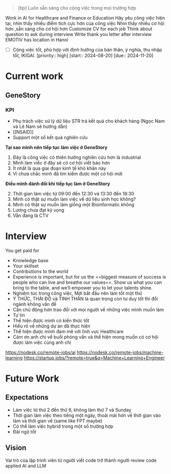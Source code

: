 > [tip] Luôn sẵn sàng cho công việc trong mọi trường hợp

Work in AI for Healthcare and Finance or Education
Hãy yêu công việc hiện tại, nhìn thấy nhiều điểm tích cực hơn của công việc
Nhìn thấy nhiều cơ hội hơn ,sẵn sàng cho cơ hội hơn
Customize CV for each job
Think about question to ask during interview
Write thank you letter after interview
EMOTIV has location in Hanoi


- [ ] Công việc tốt, phù hợp với định hướng của bản thân, ý nghĩa, thu nhập tốt, IKIGAI. [priority:: high] [start:: 2024-08-20] [due:: 2024-11-20] 

# Current work
## GeneStory

### KPI

- Phụ trách việc xử lý dữ liệu STR trả kết quả cho khách hàng (Ngọc Nam và Lê Nam sẽ hướng dẫn)
- [[NSAID]]
- Support một số kết quả nghiên cứu

**Tại sao mình nên tiếp tục làm việc ở GeneStory**

1. Đây là công việc có thiên hướng nghiên cứu hơn là industrial
2. Mình làm viềc ở đây sẽ có cơ hội viết báo hơn
3. Ít nhất là qua giai đoạn kinh tế khó khăn này
4. Vì chưa chắc mình đã tìm kiếm được một cơ hội mới

**Điều mình đánh đổi khi tiếp tục làm ở GeneStory**

2. Thời gian làm việc từ 09:00 đến 12:30 và 13:30 đến 18:30
3. Mình có thật sự muốn làm việc về dữ liệu sinh học không?
4. Mình có thật sự muốn làm giống một Bioinformatic không
5. Lương chưa đạt kỳ vọng
6. Vẫn đang là CTV

# Interview

You get paid for

- Knowledge base
- Your skillset
- Contributions to the world
- Experience is important, but for us the ==biggest measure of success is people who can live and breathe our values==. Show us what you can bring to the table, and we’ll empower you to let your talents shine.
- Nghiêm túc trong công việc, Mới bắt đầu nên làm tốt một thứ
- Ý THỨC, THÁI ĐỘ và TINH THẦN là quan trọng còn tư duy tốt thì đổi ngành không vấn đề
- Cần chủ động hơn trao đổi với mọi người về những việc mình muốn làm
- Tự tin
- Thể hiện được mình có kiến thức tốt
- Hiểu rõ về những dự án đã thực hiện
- Thể hiện được mình đam mê với lĩnh vực Healthcare
- Cảm ơn anh chị về buổi phỏng vấn và thể hiện mong muốn có cơ hội được làm việc cùng anh chị

https://nodesk.co/remote-jobs/ai
https://nodesk.co/remote-jobs/machine-learning
https://startup.jobs/?remote=true&q=Machine+Learning+Engineer

# Future Work

## Expectations

- Làm việc từ thứ 2 đến thứ 6, không làm thứ 7 và Sunday
- Thời gian làm việc theo tiếng một ngày, thoải mái hơn về thời gian vào làm và thời gian về (same like FPT maybe)
- Có thể làm việc hybrid trong một số trường hợp
- Đãi ngộ tốt

## Vision

Vai trò của lập trình viên từ người viết code trở thành người review code
applied AI and LLM
